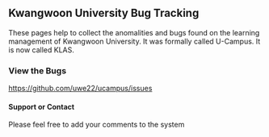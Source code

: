## Kwangwoon University Bug Tracking
These pages help to collect the anomalities and bugs found on the learning management of Kwangwoon University.
It was formally called U-Campus. It is now called KLAS.


### View the Bugs
https://github.com/uwe22/ucampus/issues


#### Support or Contact

Please feel free to add your comments to the system
